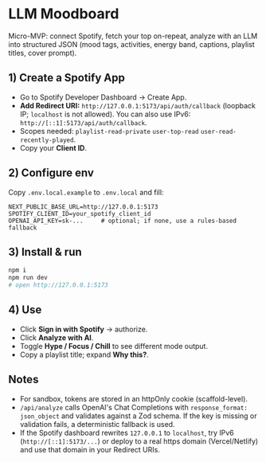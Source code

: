 # LLM Moodboard 

Micro-MVP: connect Spotify, fetch your top on-repeat, analyze with an LLM into structured JSON (mood tags, activities, energy band, captions, playlist titles, cover prompt).

## 1) Create a Spotify App 
- Go to Spotify Developer Dashboard → Create App.
- **Add Redirect URI:** `http://127.0.0.1:5173/api/auth/callback` (loopback IP; `localhost` is not allowed). You can also use IPv6: `http://[::1]:5173/api/auth/callback`.
- Scopes needed: `playlist-read-private` `user-top-read` `user-read-recently-played`.
- Copy your **Client ID**.

## 2) Configure env
Copy `.env.local.example` to `.env.local` and fill:
```
NEXT_PUBLIC_BASE_URL=http://127.0.0.1:5173
SPOTIFY_CLIENT_ID=your_spotify_client_id
OPENAI_API_KEY=sk-...     # optional; if none, use a rules-based fallback
```

## 3) Install & run
```bash
npm i
npm run dev
# open http://127.0.0.1:5173
```

## 4) Use
- Click **Sign in with Spotify** → authorize.
- Click **Analyze with AI**.
- Toggle **Hype / Focus / Chill** to see different mode output.
- Copy a playlist title; expand **Why this?**.

## Notes
- For sandbox, tokens are stored in an httpOnly cookie (scaffold-level).
- `/api/analyze` calls OpenAI's Chat Completions with `response_format: json_object` and validates against a Zod schema. If the key is missing or validation fails, a deterministic fallback is used.
- If the Spotify dashboard rewrites `127.0.0.1` to `localhost`, try IPv6 (`http://[::1]:5173/...`) or deploy to a real https domain (Vercel/Netlify) and use that domain in your Redirect URIs.

